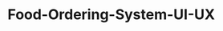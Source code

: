 # Food-Ordering-System-UI-UX
[](https://www.figma.com/design/1JfOWn6BEkKJAPG1H7QNzQ/Restaurant-Website-UI-Template?node-id=0-1&t=eJegLqMCvuDNcImo-0)
